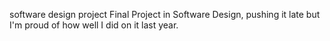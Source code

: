 software design project
Final Project in Software Design, pushing it late but I'm proud of how well I did on it last year.
